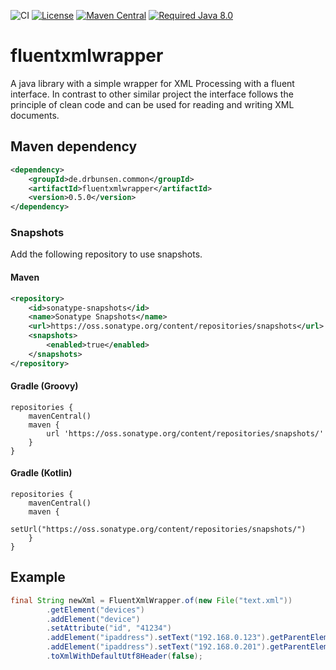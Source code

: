 ![CI](https://github.com/askeron/fluentxmlwrapper/workflows/CI/badge.svg)
[![License](https://img.shields.io/github/license/askeron/fluentxmlwrapper.svg?style=flat)](https://github.com/askeron/fluentxmlwrapper/blob/master/LICENSE)
[![Maven Central](https://img.shields.io/maven-central/v/de.drbunsen.common/fluentxmlwrapper.svg?style=flat)](https://mvnrepository.com/artifact/de.drbunsen.common/fluentxmlwrapper)
[![Required Java 8.0](https://img.shields.io/badge/Required-Java%208.0-blue.svg)]()
# fluentxmlwrapper

A java library with a simple wrapper for XML Processing with a fluent interface.
In contrast to other similar project the interface follows the principle of clean code and can be used for reading and writing XML documents.

## Maven dependency

```xml
<dependency>
    <groupId>de.drbunsen.common</groupId>
    <artifactId>fluentxmlwrapper</artifactId>
    <version>0.5.0</version>
</dependency>
```

### Snapshots

Add the following repository to use snapshots.

#### Maven

```xml
<repository>
    <id>sonatype-snapshots</id>
    <name>Sonatype Snapshots</name>
    <url>https://oss.sonatype.org/content/repositories/snapshots</url>
    <snapshots>
        <enabled>true</enabled>
    </snapshots>
</repository>
```

#### Gradle (Groovy)

```
repositories {
    mavenCentral()
    maven {
        url 'https://oss.sonatype.org/content/repositories/snapshots/'
    }
}
```

#### Gradle (Kotlin)

```
repositories {
    mavenCentral()
    maven {
        setUrl("https://oss.sonatype.org/content/repositories/snapshots/")
    }
}
```

## Example

```java
final String newXml = FluentXmlWrapper.of(new File("text.xml"))
        .getElement("devices")
        .addElement("device")
        .setAttribute("id", "41234")
        .addElement("ipaddress").setText("192.168.0.123").getParentElement()
        .addElement("ipaddress").setText("192.168.0.201").getParentElement()
        .toXmlWithDefaultUtf8Header(false);
```

